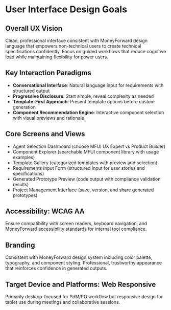 # User Interface Design Goals

## Overall UX Vision
Clean, professional interface consistent with MoneyForward design language that empowers non-technical users to create technical specifications confidently. Focus on guided workflows that reduce cognitive load while maintaining flexibility for power users.

## Key Interaction Paradigms
- **Conversational Interface**: Natural language input for requirements with structured output
- **Progressive Disclosure**: Start simple, reveal complexity as needed
- **Template-First Approach**: Present template options before custom generation
- **Component Recommendation Engine**: Interactive component selection with visual previews and rationale

## Core Screens and Views
- Agent Selection Dashboard (choose MFUI UX Expert vs Product Builder)
- Component Explorer (searchable MFUI component library with usage examples)
- Template Gallery (categorized templates with preview and selection)
- Requirements Input Form (structured input for user stories and specifications)
- Generated Prototype Preview (code output with compliance validation results)
- Project Management Interface (save, version, and share generated prototypes)

## Accessibility: WCAG AA
Ensure compatibility with screen readers, keyboard navigation, and MoneyForward accessibility standards for internal tool compliance.

## Branding
Consistent with MoneyForward design system including color palette, typography, and component styling. Professional, trustworthy appearance that reinforces confidence in generated outputs.

## Target Device and Platforms: Web Responsive
Primarily desktop-focused for PdM/PO workflow but responsive design for tablet use during meetings and collaborative sessions.
